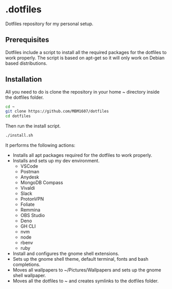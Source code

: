 # .dotfiles

Dotfiles repository for my personal setup.

## Prerequisites

Dotfiles include a script to install all the required packages for the dotfiles to work properly.
The script is based on apt-get so it will only work on Debian based distributions.

## Installation

All you need to do is clone the repository in your home ~ directory inside the dotfiles folder.

```bash
cd ~
git clone https://github.com/MBM1607/dotfiles
cd dotfiles
```

Then run the install script.

```bash
./install.sh
```

It performs the following actions:

- Installs all apt packages required for the dotfiles to work properly.
- Installs and sets up my dev environment.
  - VSCode
  - Postman
  - Anydesk
  - MongoDB Compass
  - Vivaldi
  - Slack
  - ProtonVPN
  - Foliate
  - Remmina
  - OBS Studio
  - Deno
  - GH CLI
  - nvm
  - node
  - rbenv
  - ruby
- Install and configures the gnome shell extensions.
- Sets up the gnome shell theme, default terminal, fonts and bash completions.
- Moves all wallpapers to ~/Pictures/Wallpapers and sets up the gnome shell wallpaper.
- Moves all the dotfiles to ~ and creates symlinks to the dotfiles folder.
